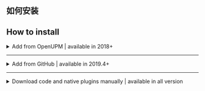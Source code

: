 ## 如何安装
## How to install

<details>
<summary>Add from OpenUPM | available in 2018+</summary>

PuerTS 现已上传 OpenUPM: https://openupm.com/packages/com.tencent.puerts.core/

你可按照[OpenUPM](https://openupm.com/)所支持的方式安装

</details>

-----------------------------------------------------

<details>
<summary>Add from GitHub | available in 2019.4+</summary>

You can add it directly from GitHub on Unity 2019.4+. Note that you won't be able to receive updates through Package Manager this way, you'll have to update manually.

- open Package Manager
- click <kbd>+</kbd>
- select <kbd>Add from Git URL</kbd>
- paste `https://github.com/chexiongsheng/puerts_unity_demo.git?path=/package`
- click <kbd>Add</kbd>
</details>

-----------------------------------------------------

<details>
<summary>Download code and native plugins manually  | available in all version</summary>
以往支持的源码安装模式依旧支持。相比前两种方式管理起来稍麻烦，但对代码魔改更友好。

1. 前往 [Github Releases](https://github.com/Tencent/puerts/releases) 下载PuerTS_V8_x.x.x.tgz 或是别的你需要的Puerts版本。
2. 将压缩包内的Puerts文件夹解压至你的Assets目录

> 如果你是2018以下版本，还需要你将Puerts代码内的内置js手动加上.txt后缀

> mac下如果遇到移入废纸篓问题，请使用sudo xattr -r -d com.apple.quarantine puerts.bundle。但用了后提交git容易出问题
</details>